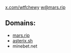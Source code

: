 [x.com/wtfchewy](https://x.com/wtfchewy/)
<w@mars.rip>

## Domains:
- [mars.rip](https://mars.rip/)
- [asterix.sh](https://asterix.sh/)
- minebet.net
